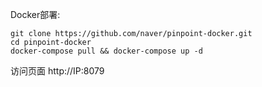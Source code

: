 Docker部署:
```
git clone https://github.com/naver/pinpoint-docker.git
cd pinpoint-docker
docker-compose pull && docker-compose up -d
```
访问页面
http://IP:8079
